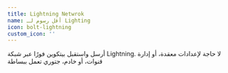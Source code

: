 ```yaml
---
title: Lightning Netwrok
name: أقل رسوم لـ Lighting
icon: bolt-lightning
custom_icon: ''
---
```

أرسل واستقبل بيتكوين فورًا عبر شبكة Lightning. لا حاجة لإعدادات معقدة، أو إدارة قنوات، أو خادم، جتوري تعمل ببساطة

